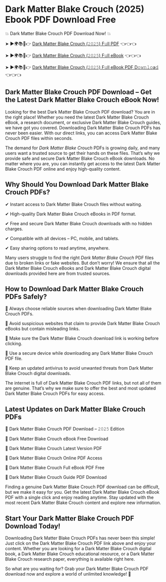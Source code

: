 # Dark Matter Blake Crouch (2025) Ebook PDF Download Free

💥 Dark Matter Blake Crouch PDF Download Now! 💥

➤ ►🌍📚📱👉 [Dark Matter Blake Crouch (𝟸𝟶𝟸𝟻) F𝚞ll PDF](https://getpdf.xyz/dark-matter-blake-crouch) 👈👈👈


➤ ►🌍📚📱👉 [Dark Matter Blake Crouch (𝟸𝟶𝟸𝟻) F𝚞ll eBook](https://getpdf.xyz/dark-matter-blake-crouch) 👈👈👈


➤ ►🌍📚📱👉 [Dark Matter Blake Crouch (𝟸𝟶𝟸𝟻) F𝚞ll eBook PDF D𝚘𝚠𝚗𝚕𝚘a𝚍](https://getpdf.xyz/dark-matter-blake-crouch) 👈👈👈


## Dark Matter Blake Crouch PDF Download – Get the Latest Dark Matter Blake Crouch eBook Now!

Looking for the best Dark Matter Blake Crouch PDF download? You are in the right place! Whether you need the latest Dark Matter Blake Crouch eBook, a research document, or exclusive Dark Matter Blake Crouch guides, we have got you covered. Downloading Dark Matter Blake Crouch PDFs has never been easier. With our direct links, you can access Dark Matter Blake Crouch PDF files within seconds.

The demand for *Dark Matter Blake Crouch* PDFs is growing daily, and many users want a trusted source to get their hands on these files. That’s why we provide safe and secure Dark Matter Blake Crouch eBook downloads. No matter where you are, you can instantly get access to the latest Dark Matter Blake Crouch PDF online and enjoy high-quality content.

## Why Should You Download Dark Matter Blake Crouch PDFs?

✔ Instant access to Dark Matter Blake Crouch files without waiting.

✔ High-quality Dark Matter Blake Crouch eBooks in PDF format.

✔ Free and secure Dark Matter Blake Crouch downloads with no hidden charges.

✔ Compatible with all devices – PC, mobile, and tablets.

✔ Easy sharing options to read anytime, anywhere.

Many users struggle to find the right *Dark Matter Blake Crouch* PDF files due to broken links or fake websites. But don’t worry! We ensure that all the Dark Matter Blake Crouch eBooks and Dark Matter Blake Crouch digital downloads provided here are from trusted sources.

## How to Download Dark Matter Blake Crouch PDFs Safely?

📌 Always choose reliable sources when downloading Dark Matter Blake Crouch PDFs.

📌 Avoid suspicious websites that claim to provide Dark Matter Blake Crouch eBooks but contain misleading links.

📌 Make sure the Dark Matter Blake Crouch download link is working before clicking.

📌 Use a secure device while downloading any Dark Matter Blake Crouch PDF file.

📌 Keep an updated antivirus to avoid unwanted threats from Dark Matter Blake Crouch digital downloads.

The internet is full of Dark Matter Blake Crouch PDF links, but not all of them are genuine. That’s why we make sure to offer the best and most updated Dark Matter Blake Crouch PDFs for easy access.

## Latest Updates on Dark Matter Blake Crouch PDFs

🔹 Dark Matter Blake Crouch PDF Download – 𝟸𝟶𝟸𝟻 Edition

🔹 Dark Matter Blake Crouch eBook Free Download

🔹 Dark Matter Blake Crouch Latest Version PDF

🔹 Dark Matter Blake Crouch Online PDF Access

🔹 Dark Matter Blake Crouch Full eBook PDF Free

🔹 Dark Matter Blake Crouch Guide PDF Download

Finding a genuine Dark Matter Blake Crouch PDF download can be difficult, but we make it easy for you. Get the latest Dark Matter Blake Crouch eBook PDF with a single click and enjoy reading anytime. Stay updated with the most recent Dark Matter Blake Crouch content and explore new information.

## Start Your Dark Matter Blake Crouch PDF Download Today!

Downloading Dark Matter Blake Crouch PDFs has never been this simple! Just click on the Dark Matter Blake Crouch PDF link above and enjoy your content. Whether you are looking for a Dark Matter Blake Crouch digital book, a Dark Matter Blake Crouch educational resource, or a Dark Matter Blake Crouch research paper, everything is available right here.

So what are you waiting for? Grab your Dark Matter Blake Crouch PDF download now and explore a world of unlimited knowledge! 🚀